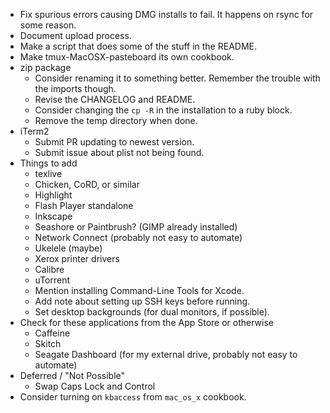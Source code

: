 * Fix spurious errors causing DMG installs to fail. It happens on rsync for some reason.
* Document upload process.
* Make a script that does some of the stuff in the README.
* Make tmux-MacOSX-pasteboard its own cookbook.
* zip package
    * Consider renaming it to something better. Remember the trouble with the imports though.
    * Revise the CHANGELOG and README.
    * Consider changing the `cp -R` in the installation to a ruby block.
    * Remove the temp directory when done.
* iTerm2
    * Submit PR updating to newest version.
    * Submit issue about plist not being found.
* Things to add
    * texlive
    * Chicken, CoRD, or similar
    * Highlight
    * Flash Player standalone
    * Inkscape
    * Seashore or Paintbrush? (GIMP already installed)
    * Network Connect (probably not easy to automate)
    * Ukelele (maybe)
    * Xerox printer drivers
    * Calibre
    * uTorrent
    * Mention installing Command-Line Tools for Xcode.
    * Add note about setting up SSH keys before running.
    * Set desktop backgrounds (for dual monitors, if possible).
* Check for these applications from the App Store or otherwise
    * Caffeine
    * Skitch
    * Seagate Dashboard (for my external drive, probably not easy to automate)
* Deferred / "Not Possible"
    * Swap Caps Lock and Control
* Consider turning on `kbaccess` from `mac_os_x` cookbook.
